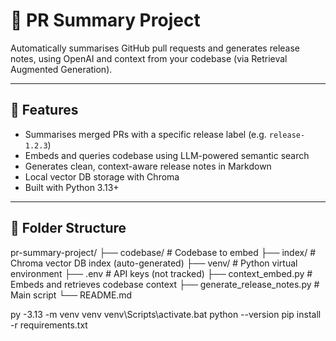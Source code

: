 # 🧠 PR Summary Project

Automatically summarises GitHub pull requests and generates release notes, using OpenAI and context from your codebase (via Retrieval Augmented Generation).

---

## 🚀 Features

- Summarises merged PRs with a specific release label (e.g. `release-1.2.3`)
- Embeds and queries codebase using LLM-powered semantic search
- Generates clean, context-aware release notes in Markdown
- Local vector DB storage with Chroma
- Built with Python 3.13+

---

## 📁 Folder Structure
pr-summary-project/
├── codebase/                  # Codebase to embed
├── index/                     # Chroma vector DB index (auto-generated)
├── venv/                      # Python virtual environment
├── .env                       # API keys (not tracked)
├── context_embed.py           # Embeds and retrieves codebase context
├── generate_release_notes.py  # Main script
└── README.md

py -3.13 -m venv venv
venv\Scripts\activate.bat
python --version
pip install -r requirements.txt